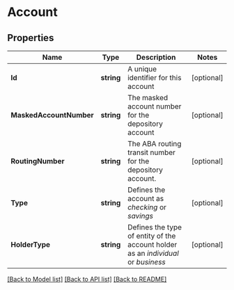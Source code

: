 # Account

## Properties

Name | Type | Description | Notes
------------ | ------------- | ------------- | -------------
**Id** | **string** | A unique identifier for this account | [optional] 
**MaskedAccountNumber** | **string** | The masked account number for the depository account | [optional] 
**RoutingNumber** | **string** | The ABA routing transit number for the depository account. | [optional] 
**Type** | **string** | Defines the account as *checking* or *savings* | [optional] 
**HolderType** | **string** | Defines the type of entity of the account holder as an *individual* or *business* | [optional] 

[[Back to Model list]](../README.md#documentation-for-models) [[Back to API list]](../README.md#documentation-for-api-endpoints) [[Back to README]](../README.md)



